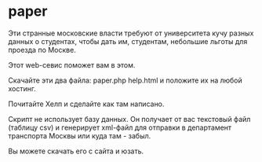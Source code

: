 # paper
Эти странные московские власти требуют от университета кучу разных данных о 
студентах, чтобы дать им, студентам, небольшие льготы для проезда по Москве.

Этот web-севис поможет вам в этом.

Скачайте эти два файла:
paper.php
help.html
и положите их на любой хостинг.

Почитайте Хелп и сделайте как там написано.

Скрипт не использует базу данных. Он получает от вас текстовый файл (таблицу csv)
и генерирует xml-файл для отправки в департамент транспорта Москвы или куда там -
забыл.

Вы можете скачать его с сайта и юзать.
